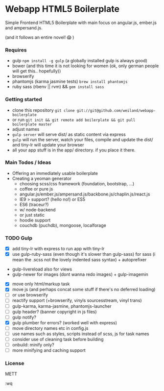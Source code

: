 # Webapp HTML5 Boilerplate

Simple Frontend HTML5 Boilerplate with main focus
on angular.js, ember.js and ampersand.js.

(and it follows an entire novel! :scream: )

### Requires
- gulp `npm install -g gulp` (a globally installed gulp is always good)
- bower (and this time it is not looking for women (ok, only german people will get this.. hopefully))
- browserify
- phantomjs (karma jasmine tests) `brew install phantomjs`
- ruby sass (rbenv || rvm) && `gem install sass`

### Getting started
- clone this repository `git clone git://git@github.com/weiland/webapp-boilerplate`
- or run `git init && git remote add boilerplate && git pull boilerplate master`
- adjust names
- `gulp server` will serve dist/ as static content via express
- `gulp` will run the server, watch your files, compile and update the dist/ and tiny-lr will update your browser
- all your app stuff is in the app/ directory. if you place it there.

### Main Todos / Ideas
- Offering an immediately usable boilerplate
- Creating a yeoman generator
    + choosing scss/css framework (foundation, bootstrap, ...)
    + coffee or pure js
    + angular.js/ember.js/ampersand.js/backbone.js/chaplin.js/react.js
    + IE9 > support? (hello no!) or ES5 
    + ES6 (traceur?)
    + w/ node-backend
    + or just static
    + hoodie support
    + couchdb (puchdb), mongoose, localforage

### TODO Gulp
- [x] add tiny-lr with express to run app with tiny-lr
- [x] use gulp-ruby-sass (even though it's slower than gulp-sass) for sass (i mean the .scss not the lovely indented sass syntax) + autoprefixer
- gulp-livereload also for views
- gulp-newer for images (dont wanna redo images) + gulp-imagemin
- [x] move only html/markup task
- [x] move js (and perhaps concat some stuff if there's no deferred loading)
- [ ] or use browserify
- [ ] reactify support (+browserify, vinyls sourcesstream, vinyl trans)
- [ ] gulp-karma, karma-jasmine, phantomjs-launcher
- [ ] gulp header? (banner copyright in js files)
- [ ] gulp notify?
- [x] gulp plumber for errors? (worked well with express)
- [ ] move directory names etc in config.js
- [ ] use names such as styles, scripts instead of scss, js for task names
- [ ] consider use of cleaning task before building
- [ ] onbuild: minify only?
- [ ] more minifying and caching support

### License
METT

:wq

